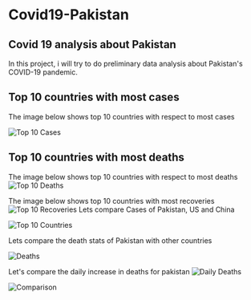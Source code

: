 # Covid19-Pakistan
## Covid 19 analysis about Pakistan
In this project, i will try to do preliminary data analysis about Pakistan's COVID-19 pandemic.
## Top 10 countries with most cases

The image below shows top 10 countries with respect to most cases

![Top 10 Cases](https://github.com/fahadalisarwar1/Covid19-Pakistan/blob/master/images/Top_10_case.png)

## Top 10 countries with most deaths

The image below shows top 10 countries with respect to most deaths
![Top 10 Deaths](https://github.com/fahadalisarwar1/Covid19-Pakistan/blob/master/images/Top_10_death.png)

The image below shows top 10 countries with most recoveries
![Top 10 Recoveries](https://github.com/fahadalisarwar1/Covid19-Pakistan/blob/master/images/Top_10_recover.png)
Lets compare Cases of Pakistan, US and China 


![Top 10 Countries](https://github.com/fahadalisarwar1/Covid19-Pakistan/blob/master/images/country_comparison_.png)

Lets compare the death stats of Pakistan with other countries

![Deaths](https://github.com/fahadalisarwar1/Covid19-Pakistan/blob/master/images/country_comparison_death.png)

Let's compare the daily increase in deaths for pakistan
![Daily Deaths](https://github.com/fahadalisarwar1/Covid19-Pakistan/blob/master/images/Daily_death_Pakistan.png)


![Comparison](https://github.com/fahadalisarwar1/Covid19-Pakistan/blob/master/images/comparison_Pakistan_US_France_Italy_cases.png)